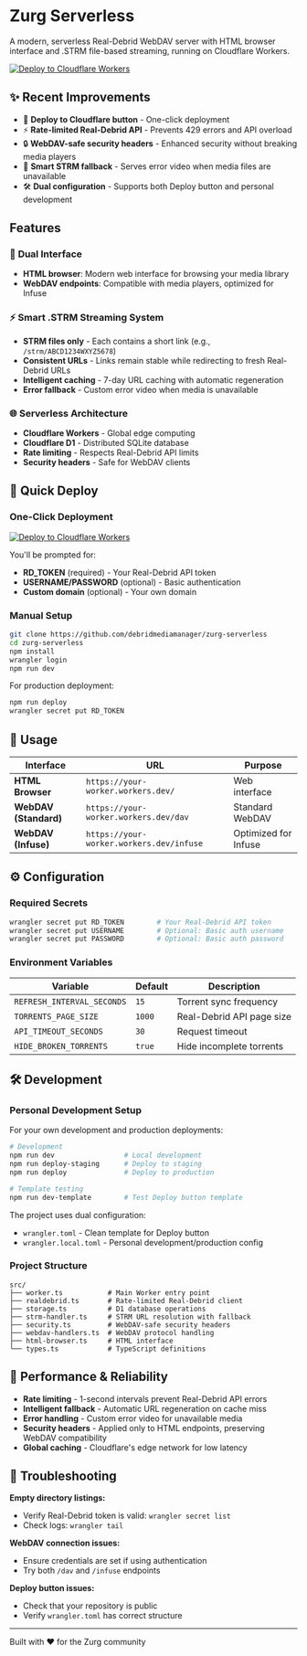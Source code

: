 # Zurg Serverless

A modern, serverless Real-Debrid WebDAV server with HTML browser interface and .STRM file-based streaming, running on Cloudflare Workers.

[![Deploy to Cloudflare Workers](https://deploy.workers.cloudflare.com/button)](https://deploy.workers.cloudflare.com/?url=https://github.com/debridmediamanager/zurg-serverless)

## ✨ Recent Improvements

- 🚀 **Deploy to Cloudflare button** - One-click deployment
- ⚡ **Rate-limited Real-Debrid API** - Prevents 429 errors and API overload
- 🔒 **WebDAV-safe security headers** - Enhanced security without breaking media players  
- 🎥 **Smart STRM fallback** - Serves error video when media files are unavailable
- 🛠️ **Dual configuration** - Supports both Deploy button and personal development

## Features

### 🎯 **Dual Interface**
- **HTML browser**: Modern web interface for browsing your media library
- **WebDAV endpoints**: Compatible with media players, optimized for Infuse

### ⚡ **Smart .STRM Streaming System**
- **STRM files only** - Each contains a short link (e.g., `/strm/ABCD1234WXYZ5678`)
- **Consistent URLs** - Links remain stable while redirecting to fresh Real-Debrid URLs
- **Intelligent caching** - 7-day URL caching with automatic regeneration
- **Error fallback** - Custom error video when media is unavailable

### 🌐 **Serverless Architecture**
- **Cloudflare Workers** - Global edge computing
- **Cloudflare D1** - Distributed SQLite database
- **Rate limiting** - Respects Real-Debrid API limits
- **Security headers** - Safe for WebDAV clients

## 🚀 Quick Deploy

### One-Click Deployment
[![Deploy to Cloudflare Workers](https://deploy.workers.cloudflare.com/button)](https://deploy.workers.cloudflare.com/?url=https://github.com/debridmediamanager/zurg-serverless)

You'll be prompted for:
- **RD_TOKEN** (required) - Your Real-Debrid API token
- **USERNAME/PASSWORD** (optional) - Basic authentication
- **Custom domain** (optional) - Your own domain

### Manual Setup

```bash
git clone https://github.com/debridmediamanager/zurg-serverless
cd zurg-serverless
npm install
wrangler login
npm run dev
```

For production deployment:
```bash
npm run deploy
wrangler secret put RD_TOKEN
```

## 🎯 Usage

| Interface | URL | Purpose |
|-----------|-----|---------|
| **HTML Browser** | `https://your-worker.workers.dev/` | Web interface |
| **WebDAV (Standard)** | `https://your-worker.workers.dev/dav` | Standard WebDAV |
| **WebDAV (Infuse)** | `https://your-worker.workers.dev/infuse` | Optimized for Infuse |

## ⚙️ Configuration

### Required Secrets
```bash
wrangler secret put RD_TOKEN        # Your Real-Debrid API token
wrangler secret put USERNAME        # Optional: Basic auth username  
wrangler secret put PASSWORD        # Optional: Basic auth password
```

### Environment Variables
| Variable | Default | Description |
|----------|---------|-------------|
| `REFRESH_INTERVAL_SECONDS` | `15` | Torrent sync frequency |
| `TORRENTS_PAGE_SIZE` | `1000` | Real-Debrid API page size |
| `API_TIMEOUT_SECONDS` | `30` | Request timeout |
| `HIDE_BROKEN_TORRENTS` | `true` | Hide incomplete torrents |

## 🛠️ Development

### Personal Development Setup
For your own development and production deployments:

```bash
# Development
npm run dev                 # Local development  
npm run deploy-staging      # Deploy to staging
npm run deploy              # Deploy to production

# Template testing  
npm run dev-template        # Test Deploy button template
```

The project uses dual configuration:
- `wrangler.toml` - Clean template for Deploy button
- `wrangler.local.toml` - Personal development/production config

### Project Structure
```
src/
├── worker.ts           # Main Worker entry point
├── realdebrid.ts       # Rate-limited Real-Debrid client  
├── storage.ts          # D1 database operations
├── strm-handler.ts     # STRM URL resolution with fallback
├── security.ts         # WebDAV-safe security headers
├── webdav-handlers.ts  # WebDAV protocol handling
├── html-browser.ts     # HTML interface
└── types.ts            # TypeScript definitions
```

## 🔧 Performance & Reliability

- **Rate limiting** - 1-second intervals prevent Real-Debrid API errors
- **Intelligent fallback** - Automatic URL regeneration on cache miss  
- **Error handling** - Custom error video for unavailable media
- **Security headers** - Applied only to HTML endpoints, preserving WebDAV compatibility
- **Global caching** - Cloudflare's edge network for low latency

## 🐛 Troubleshooting

**Empty directory listings:**
- Verify Real-Debrid token is valid: `wrangler secret list`
- Check logs: `wrangler tail`

**WebDAV connection issues:**
- Ensure credentials are set if using authentication
- Try both `/dav` and `/infuse` endpoints

**Deploy button issues:**
- Check that your repository is public
- Verify `wrangler.toml` has correct structure

---

Built with ❤️ for the Zurg community
